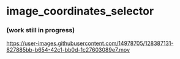 # image_coordinates_selector

### (work still in progress)

https://user-images.githubusercontent.com/14978705/128387131-827885bb-b654-42c1-bb0d-1c27603089e7.mov

